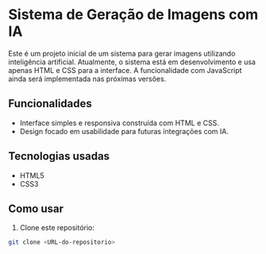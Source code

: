 # Sistema de Geração de Imagens com IA

Este é um projeto inicial de um sistema para gerar imagens utilizando inteligência artificial. Atualmente, o sistema está em desenvolvimento e usa apenas HTML e CSS para a interface. A funcionalidade com JavaScript ainda será implementada nas próximas versões.

## Funcionalidades

- Interface simples e responsiva construída com HTML e CSS.
- Design focado em usabilidade para futuras integrações com IA.

## Tecnologias usadas

- HTML5
- CSS3

## Como usar

1. Clone este repositório:

```bash
git clone <URL-do-repositorio>
